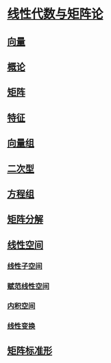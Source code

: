 <link rel='stylesheet' href='../../style/index.css'>
<script src='../../style/index.js'></script>

# [线性代数与矩阵论](../index.html)

## [向量](./Vector.html)

## [概论](./Introduction.html)

## [矩阵](./Matrix.html)

## [特征](./Eigen.html)

## [向量组](./Vectors.html)

## [二次型](./QuadraticForm.html)

## [方程组](./Equations.html)

## [矩阵分解](./MatrixDecomposition.html)

## [线性空间](./LinerSpace/index.html)

### [线性子空间](./LinerSpace/Sub.html)

### [赋范线性空间](./LinerSpace/Normed.html)

### [内积空间](./LinerSpace/Inner.html)

### [线性变换](./LinerSpace/Transform.html)

## [矩阵标准形](./Form.html)